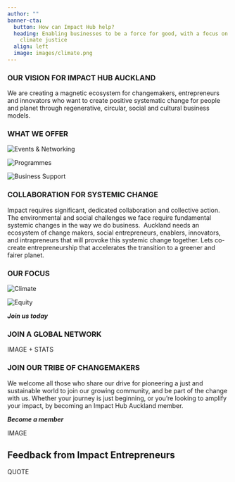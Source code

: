 ```yaml
---
author: ""
banner-cta:
  button: How can Impact Hub help?
  heading: Enabling businesses to be a force for good, with a focus on social &
    climate justice
  align: left
  image: images/climate.png
---
```

### OUR VISION FOR IMPACT HUB AUCKLAND

We are creating a magnetic ecosystem for changemakers, entrepreneurs and innovators who want to create positive systematic change for people and planet through regenerative, circular, social and cultural business models. 

### WHAT WE OFFER

![](images/networking.png "Events & Networking")

![](images/programmes.png "Programmes")

![](images/support.png "Business Support")

### COLLABORATION FOR SYSTEMIC CHANGE

Impact requires significant, dedicated collaboration and collective action. The environmental and social challenges we face require fundamental systemic changes in the way we do business.  Auckland needs an ecosystem of change makers, social entrepreneurs, enablers, innovators, and intrapreneurs that will provoke this systemic change together. Lets co-create entrepreneurship that accelerates the transition to a greener and fairer planet.

### OUR FOCUS

![](images/climate.png "Climate")

![](images/equity.png "Equity")

***Join us today***

### JOIN A GLOBAL NETWORK

IMAGE + STATS

### JOIN OUR TRIBE OF CHANGEMAKERS

We welcome all those who share our drive for pioneering a just and sustainable world to join our growing community, and be part of the change with us. Whether your journey is just beginning, or you’re looking to amplify your impact, by becoming an Impact Hub Auckland member.

***Become a member***

IMAGE

## Feedback from Impact Entrepreneurs

QUOTE